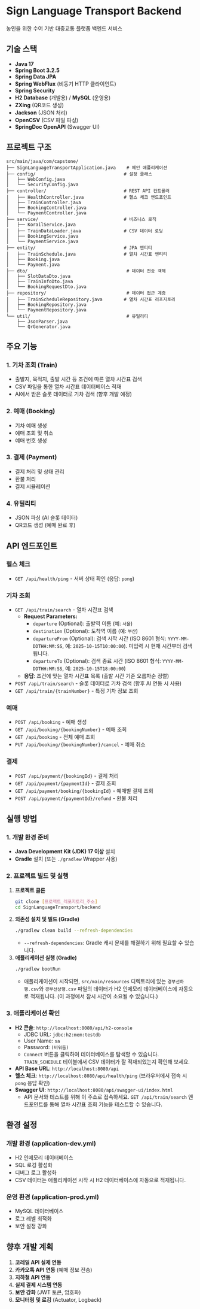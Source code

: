 # Sign Language Transport Backend

농인을 위한 수어 기반 대중교통 플랫폼 백엔드 서비스

## 기술 스택

- **Java 17**
- **Spring Boot 3.2.5**
- **Spring Data JPA**
- **Spring WebFlux** (비동기 HTTP 클라이언트)
- **Spring Security**
- **H2 Database** (개발용) / **MySQL** (운영용)
- **ZXing** (QR코드 생성)
- **Jackson** (JSON 처리)
- **OpenCSV** (CSV 파일 파싱)
- **SpringDoc OpenAPI** (Swagger UI)

## 프로젝트 구조

```
src/main/java/com/capstone/
├── SignLanguageTransportApplication.java    # 메인 애플리케이션
├── config/                                 # 설정 클래스
│   ├── WebConfig.java
│   └── SecurityConfig.java
├── controller/                             # REST API 컨트롤러
│   ├── HealthController.java               # 헬스 체크 엔드포인트
│   ├── TrainController.java
│   ├── BookingController.java
│   └── PaymentController.java
├── service/                                # 비즈니스 로직
│   ├── KorailService.java
│   ├── TrainDataLoader.java                # CSV 데이터 로딩
│   ├── BookingService.java
│   └── PaymentService.java
├── entity/                                 # JPA 엔티티
│   ├── TrainSchedule.java                  # 열차 시간표 엔티티
│   ├── Booking.java
│   └── Payment.java
├── dto/                                     # 데이터 전송 객체
│   ├── SlotDataDto.java
│   ├── TrainInfoDto.java
│   └── BookingRequestDto.java
├── repository/                              # 데이터 접근 계층
│   ├── TrainScheduleRepository.java        # 열차 시간표 리포지토리
│   ├── BookingRepository.java
│   └── PaymentRepository.java
└── util/                                    # 유틸리티
    ├── JsonParser.java
    └── QrGenerator.java
```

## 주요 기능

### 1. 기차 조회 (Train)
- 출발지, 목적지, 출발 시간 등 조건에 따른 열차 시간표 검색
- CSV 파일을 통한 열차 시간표 데이터베이스 적재
- AI에서 받은 슬롯 데이터로 기차 검색 (향후 개발 예정)

### 2. 예매 (Booking)
- 기차 예매 생성
- 예매 조회 및 취소
- 예매 번호 생성

### 3. 결제 (Payment)
- 결제 처리 및 상태 관리
- 환불 처리
- 결제 시뮬레이션

### 4. 유틸리티
- JSON 파싱 (AI 슬롯 데이터)
- QR코드 생성 (예매 완료 후)

## API 엔드포인트

### 헬스 체크
- `GET /api/health/ping` - 서버 상태 확인 (응답: `pong`)

### 기차 조회
- `GET /api/train/search` - 열차 시간표 검색
  - **Request Parameters:**
    - `departure` (Optional): 출발역 이름 (예: `서울`)
    - `destination` (Optional): 도착역 이름 (예: `부산`)
    - `departureFrom` (Optional): 검색 시작 시간 (ISO 8601 형식: `YYYY-MM-DDTHH:MM:SS`, 예: `2025-10-15T10:00:00`). 미입력 시 현재 시간부터 검색됩니다.
    - `departureTo` (Optional): 검색 종료 시간 (ISO 8601 형식: `YYYY-MM-DDTHH:MM:SS`, 예: `2025-10-15T18:00:00`)
  - **응답**: 조건에 맞는 열차 시간표 목록 (출발 시간 기준 오름차순 정렬)
- `POST /api/train/search` - 슬롯 데이터로 기차 검색 (향후 AI 연동 시 사용)
- `GET /api/train/{trainNumber}` - 특정 기차 정보 조회

### 예매
- `POST /api/booking` - 예매 생성
- `GET /api/booking/{bookingNumber}` - 예매 조회
- `GET /api/booking` - 전체 예매 조회
- `PUT /api/booking/{bookingNumber}/cancel` - 예매 취소

### 결제
- `POST /api/payment/{bookingId}` - 결제 처리
- `GET /api/payment/{paymentId}` - 결제 조회
- `GET /api/payment/booking/{bookingId}` - 예매별 결제 조회
- `POST /api/payment/{paymentId}/refund` - 환불 처리

## 실행 방법

### 1. 개발 환경 준비

-   **Java Development Kit (JDK) 17 이상** 설치
-   **Gradle** 설치 (또는 `./gradlew` Wrapper 사용)

### 2. 프로젝트 빌드 및 실행

1.  **프로젝트 클론**
    ```bash
    git clone [프로젝트_레포지토리_주소]
    cd SignLanguageTransport/backend
    ```
2.  **의존성 설치 및 빌드 (Gradle)**
    ```bash
    ./gradlew clean build --refresh-dependencies
    ```
    *   `--refresh-dependencies`: Gradle 캐시 문제를 해결하기 위해 필요할 수 있습니다.
3.  **애플리케이션 실행 (Gradle)**
    ```bash
    ./gradlew bootRun
    ```
    *   애플리케이션이 시작되면, `src/main/resources` 디렉토리에 있는 `경부선하행.csv`와 `경부선상행.csv` 파일의 데이터가 H2 인메모리 데이터베이스에 자동으로 적재됩니다. (이 과정에서 잠시 시간이 소요될 수 있습니다.)

### 3. 애플리케이션 확인

-   **H2 콘솔**: `http://localhost:8080/api/h2-console`
    *   JDBC URL: `jdbc:h2:mem:testdb`
    *   User Name: `sa`
    *   Password: `(비워둠)`
    *   `Connect` 버튼을 클릭하여 데이터베이스를 탐색할 수 있습니다. `TRAIN_SCHEDULE` 테이블에서 CSV 데이터가 잘 적재되었는지 확인해 보세요.
-   **API Base URL**: `http://localhost:8080/api`
-   **헬스 체크**: `http://localhost:8080/api/health/ping` (브라우저에서 접속 시 `pong` 응답 확인)
-   **Swagger UI**: `http://localhost:8080/api/swagger-ui/index.html`
    *   API 문서와 테스트를 위해 이 주소로 접속하세요. `GET /api/train/search` 엔드포인트를 통해 열차 시간표 조회 기능을 테스트할 수 있습니다.

## 환경 설정

### 개발 환경 (application-dev.yml)
- H2 인메모리 데이터베이스
- SQL 로깅 활성화
- 디버그 로그 활성화
- CSV 데이터는 애플리케이션 시작 시 H2 데이터베이스에 자동으로 적재됩니다.

### 운영 환경 (application-prod.yml)
- MySQL 데이터베이스
- 로그 레벨 최적화
- 보안 설정 강화

## 향후 개발 계획

1. **코레일 API 실제 연동**
2. **카카오톡 API 연동** (예매 정보 전송)
3. **지하철 API 연동**
4. **실제 결제 시스템 연동**
5. **보안 강화** (JWT 토큰, 암호화)
6. **모니터링 및 로깅** (Actuator, Logback)

